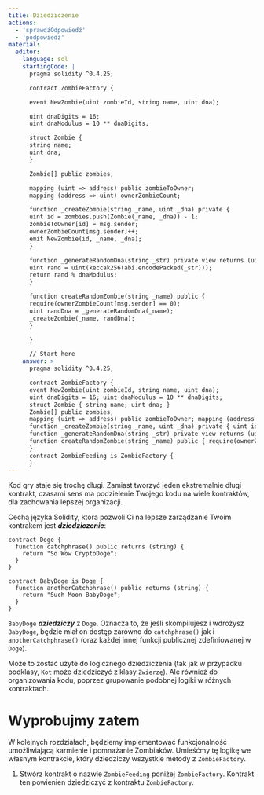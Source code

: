```yaml
---
title: Dziedziczenie
actions:
  - 'sprawdźOdpowiedź'
  - 'podpowiedź'
material:
  editor:
    language: sol
    startingCode: |
      pragma solidity ^0.4.25;

      contract ZombieFactory {

      event NewZombie(uint zombieId, string name, uint dna);

      uint dnaDigits = 16;
      uint dnaModulus = 10 ** dnaDigits;

      struct Zombie {
      string name;
      uint dna;
      }

      Zombie[] public zombies;

      mapping (uint => address) public zombieToOwner;
      mapping (address => uint) ownerZombieCount;

      function _createZombie(string _name, uint _dna) private {
      uint id = zombies.push(Zombie(_name, _dna)) - 1;
      zombieToOwner[id] = msg.sender;
      ownerZombieCount[msg.sender]++;
      emit NewZombie(id, _name, _dna);
      }

      function _generateRandomDna(string _str) private view returns (uint) {
      uint rand = uint(keccak256(abi.encodePacked(_str)));
      return rand % dnaModulus;
      }

      function createRandomZombie(string _name) public {
      require(ownerZombieCount[msg.sender] == 0);
      uint randDna = _generateRandomDna(_name);
      _createZombie(_name, randDna);
      }

      }

      // Start here
    answer: >
      pragma solidity ^0.4.25;

      contract ZombieFactory {
      event NewZombie(uint zombieId, string name, uint dna);
      uint dnaDigits = 16; uint dnaModulus = 10 ** dnaDigits;
      struct Zombie { string name; uint dna; }
      Zombie[] public zombies;
      mapping (uint => address) public zombieToOwner; mapping (address => uint) ownerZombieCount;
      function _createZombie(string _name, uint _dna) private { uint id = zombies.push(Zombie(_name, _dna)) - 1; zombieToOwner[id] = msg.sender; ownerZombieCount[msg.sender]++; emit NewZombie(id, _name, _dna); }
      function _generateRandomDna(string _str) private view returns (uint) { uint rand = uint(keccak256(abi.encodePacked(_str))); return rand % dnaModulus; }
      function createRandomZombie(string _name) public { require(ownerZombieCount[msg.sender] == 0); uint randDna = _generateRandomDna(_name); _createZombie(_name, randDna); }
      }
      contract ZombieFeeding is ZombieFactory {
      }
---
```


Kod gry staje się trochę długi. Zamiast tworzyć jeden ekstremalnie długi kontrakt, czasami sens ma podzielenie Twojego kodu na wiele kontraktów, dla zachowania lepszej organizacji.

Cechą języka Solidity, która pozwoli Ci na lepsze zarządzanie Twoim kontrakem jest ***dziedziczenie***:

    contract Doge {
      function catchphrase() public returns (string) {
        return "So Wow CryptoDoge";
      }
    }
    
    contract BabyDoge is Doge {
      function anotherCatchphrase() public returns (string) {
        return "Such Moon BabyDoge";
      }
    }
    

`BabyDoge` ***dziedziczy*** z `Doge`. Oznacza to, że jeśli skompilujesz i wdrożysz `BabyDoge`, będzie miał on dostęp zarówno do `catchphrase()` jak i `anotherCatchphrase()` (oraz każdej innej funkcji publicznej zdefiniowanej w `Doge`).

Może to zostać użyte do logicznego dziedziczenia (tak jak w przypadku podklasy, `Kot` może dziedziczyć z klasy `Zwierzę`). Ale również do organizowania kodu, poprzez grupowanie podobnej logiki w różnych kontraktach.

# Wyprobujmy zatem

W kolejnych rozdziałach, będziemy implementować funkcjonalność umożliwiającą karmienie i pomnażanie Zombiaków. Umieśćmy tę logikę we własnym kontrakcie, który dziedziczy wszystkie metody z `ZombieFactory`.

1. Stwórz kontrakt o nazwie `ZombieFeeding` poniżej `ZombieFactory`. Kontrakt ten powienien dziedziczyć z kontraktu `ZombieFactory`.